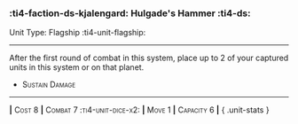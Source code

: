 ### :ti4-faction-ds-kjalengard: **Hulgade's Hammer** :ti4-ds:

Unit Type: Flagship :ti4-unit-flagship:

---

After the first round of combat in this system, place up to 2 of your captured units in this system or on that planet.

* <span style="font-variant:small-caps;">Sustain Damage</span> 

---

__|__ <span style="font-variant:small-caps;">Cost 8</span> __|__ <span style="font-variant:small-caps;">Combat 7 :ti4-unit-dice-x2:</span> __|__ <span style="font-variant:small-caps;">Move 1</span> __|__ <span style="font-variant:small-caps;">Capacity 6</span> __|__
{ .unit-stats }
